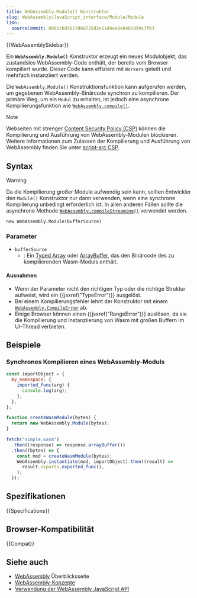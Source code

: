 ```yaml
---
title: WebAssembly.Module() Konstruktor
slug: WebAssembly/JavaScript_interface/Module/Module
l10n:
  sourceCommit: 0865cb85617d68725d2e11d4ea8eb48c099c7fb3
---
```


{{WebAssemblySidebar}}

Ein **`WebAssembly.Module()`** Konstruktor erzeugt ein neues Modulobjekt, das zustandslos WebAssembly-Code enthält, der bereits vom Browser kompiliert wurde. Dieser Code kann effizient mit `Workers` geteilt und mehrfach instanziiert werden.

Die `WebAssembly.Module()` Konstruktionsfunktion kann aufgerufen werden, um gegebenen WebAssembly-Binärcode synchron zu kompilieren. Der primäre Weg, um ein `Modul` zu erhalten, ist jedoch eine asynchrone Kompilierungsfunktion wie [`WebAssembly.compile()`](/de/docs/WebAssembly/JavaScript_interface/compile_static).

> [!NOTE]
> Webseiten mit strenger [Content Security Policy (CSP)](/de/docs/Web/HTTP/CSP) können die Kompilierung und Ausführung von WebAssembly-Modulen blockieren.
> Weitere Informationen zum Zulassen der Kompilierung und Ausführung von WebAssembly finden Sie unter [script-src CSP](/de/docs/Web/HTTP/Headers/Content-Security-Policy/script-src).

## Syntax

> [!WARNING]
> Da die Kompilierung großer Module aufwendig sein kann, sollten Entwickler den `Module()` Konstruktor nur dann verwenden, wenn eine synchrone Kompilierung unbedingt erforderlich ist. In allen anderen Fällen sollte die asynchrone Methode [`WebAssembly.compileStreaming()`](/de/docs/WebAssembly/JavaScript_interface/compileStreaming_static) verwendet werden.

```js-nolint
new WebAssembly.Module(bufferSource)
```

### Parameter

- `bufferSource`
  - : Ein [Typed Array](/de/docs/Web/JavaScript/Guide/Typed_arrays) oder [ArrayBuffer](/de/docs/Web/JavaScript/Reference/Global_Objects/ArrayBuffer), das den Binärcode des zu kompilierenden Wasm-Moduls enthält.

#### Ausnahmen

- Wenn der Parameter nicht den richtigen Typ oder die richtige Struktur aufweist, wird ein
  {{jsxref("TypeError")}} ausgelöst.
- Bei einem Kompilierungsfehler lehnt der Konstruktor mit einem
  [`WebAssembly.CompileError`](/de/docs/WebAssembly/JavaScript_interface/CompileError) ab.
- Einige Browser können einen {{jsxref("RangeError")}} auslösen, da sie die Kompilierung und Instanziierung von Wasm mit großen Buffern im UI-Thread verbieten.

## Beispiele

### Synchrones Kompilieren eines WebAssembly-Moduls

```js
const importObject = {
  my_namespace: {
    imported_func(arg) {
      console.log(arg);
    },
  },
};

function createWasmModule(bytes) {
  return new WebAssembly.Module(bytes);
}

fetch("simple.wasm")
  .then((response) => response.arrayBuffer())
  .then((bytes) => {
    const mod = createWasmModule(bytes);
    WebAssembly.instantiate(mod, importObject).then((result) =>
      result.exports.exported_func(),
    );
  });
```

## Spezifikationen

{{Specifications}}

## Browser-Kompatibilität

{{Compat}}

## Siehe auch

- [WebAssembly](/de/docs/WebAssembly) Überblicksseite
- [WebAssembly-Konzepte](/de/docs/WebAssembly/Concepts)
- [Verwendung der WebAssembly JavaScript API](/de/docs/WebAssembly/Using_the_JavaScript_API)
